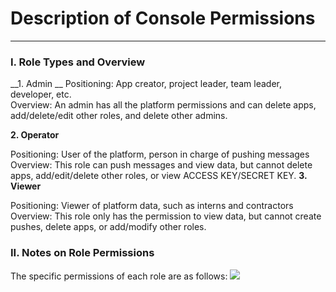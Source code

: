 ﻿# Description of Console Permissions 
-------------
### I. Role Types and Overview
__1. Admin
__
Positioning: App creator, project leader, team leader, developer, etc. <br>Overview: An admin has all the platform permissions and can delete apps, add/delete/edit other roles, and delete other admins.


__2. Operator__

Positioning: User of the platform, person in charge of pushing messages <br>Overview: This role can push messages and view data, but cannot delete apps, add/edit/delete other roles, or view ACCESS KEY/SECRET KEY.
__3. Viewer__

Positioning: Viewer of platform data, such as interns and contractors <br>Overview: This role only has the permission to view data, but cannot create pushes, delete apps, or add/modify other roles.
### II. Notes on Role Permissions
The specific permissions of each role are as follows:
![](/assets/权限表.png)

